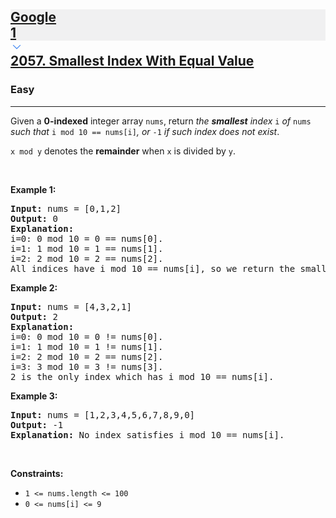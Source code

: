 <h2><a href="https://leetcode.com/problems/smallest-index-with-equal-value/"><div id="big-omega-company-tags"><div id="big-omega-topbar"><div class="companyTagsContainer" style="overflow-x: scroll; flex-wrap: nowrap;"><div class="companyTagsContainer--tag" style="background-color: rgba(0, 10, 32, 0.05);"><div>Google</div><div class="companyTagsContainer--tagOccurence">1</div></div></div><div class="companyTagsContainer--chevron"><div><svg version="1.1" id="icon" xmlns="http://www.w3.org/2000/svg" xmlns:xlink="http://www.w3.org/1999/xlink" x="0px" y="0px" viewBox="0 0 32 32" fill="#4087F1" xml:space="preserve" style="width: 20px;"><polygon points="16,22 6,12 7.4,10.6 16,19.2 24.6,10.6 26,12 "></polygon><rect id="_x3C_Transparent_Rectangle_x3E_" class="st0" fill="none" width="32" height="32"></rect></svg></div></div></div></div>2057. Smallest Index With Equal Value</a></h2><h3>Easy</h3><hr><div><p>Given a <strong>0-indexed</strong> integer array <code>nums</code>, return <em>the <strong>smallest</strong> index </em><code>i</code><em> of </em><code>nums</code><em> such that </em><code>i mod 10 == nums[i]</code><em>, or </em><code>-1</code><em> if such index does not exist</em>.</p>

<p><code>x mod y</code> denotes the <strong>remainder</strong> when <code>x</code> is divided by <code>y</code>.</p>

<p>&nbsp;</p>
<p><strong class="example">Example 1:</strong></p>

<pre><strong>Input:</strong> nums = [0,1,2]
<strong>Output:</strong> 0
<strong>Explanation:</strong> 
i=0: 0 mod 10 = 0 == nums[0].
i=1: 1 mod 10 = 1 == nums[1].
i=2: 2 mod 10 = 2 == nums[2].
All indices have i mod 10 == nums[i], so we return the smallest index 0.
</pre>

<p><strong class="example">Example 2:</strong></p>

<pre><strong>Input:</strong> nums = [4,3,2,1]
<strong>Output:</strong> 2
<strong>Explanation:</strong> 
i=0: 0 mod 10 = 0 != nums[0].
i=1: 1 mod 10 = 1 != nums[1].
i=2: 2 mod 10 = 2 == nums[2].
i=3: 3 mod 10 = 3 != nums[3].
2 is the only index which has i mod 10 == nums[i].
</pre>

<p><strong class="example">Example 3:</strong></p>

<pre><strong>Input:</strong> nums = [1,2,3,4,5,6,7,8,9,0]
<strong>Output:</strong> -1
<strong>Explanation:</strong> No index satisfies i mod 10 == nums[i].
</pre>

<p>&nbsp;</p>
<p><strong>Constraints:</strong></p>

<ul>
	<li><code>1 &lt;= nums.length &lt;= 100</code></li>
	<li><code>0 &lt;= nums[i] &lt;= 9</code></li>
</ul>
</div>
